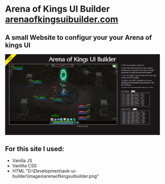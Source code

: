 # Arena of Kings UI Builder [arenaofkingsuibuilder.com](https://www.arenaofkingsuibuilder.com/)

## A small Website to configur your your Arena of kings UI

![Picture of the site arenaofkingsuibuilder.com](./images/arenaofkingsuibuilder.png)

## For this site I used:

- Vanilla JS
- Vanlilla CSS
- HTML
  "D:\Development\aok-ui-builder\images\arenaofkingsuibuilder.png"
